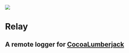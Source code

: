 ![](https://travis-ci.org/Zerofinancial/remote.svg?branch=master)
# Relay
## A remote logger for [CocoaLumberjack](https://github.com/CocoaLumberjack/CocoaLumberjack)
